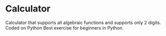 # Calculator
Calculator that supports all algebraic functions and supports only 2 digits.
Coded on Python
Best exercise for beginners in Python.
